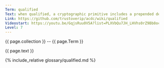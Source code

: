```yaml
---
Term: qualified
Text: when qualified, a cryptographic primitive includes a prepended derivation code
Link: https://github.com/trustoverip/acdc/wiki/qualified
Videostart: https://youtu.be/GqjsRuu0V5A?list=PLXVbQu7JH_LHVhs0rZ9Bb8ocyKlPljkaG&t=16m53s
Level: 7
---
```


{{ page.collection }} -- {{ page.Term }}

   {{ page.text }}

{% include_relative glossary/qualified.md %}
